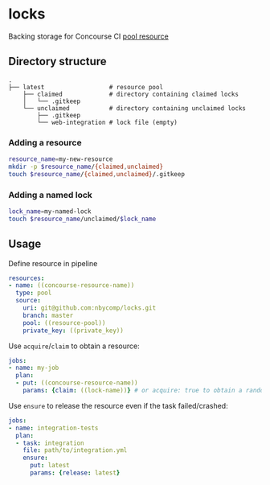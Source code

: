 # locks
Backing storage for Concourse CI [pool resource](https://github.com/concourse/pool-resource) 

## Directory structure
```
.
├── latest                  # resource pool
    ├── claimed             # directory containing claimed locks
    │   └── .gitkeep
    └── unclaimed           # directory containing unclaimed locks
        ├── .gitkeep
        └── web-integration # lock file (empty)       
```
### Adding a resource
```sh
resource_name=my-new-resource
mkdir -p $resource_name/{claimed,unclaimed}
touch $resource_name/{claimed,unclaimed}/.gitkeep
```
### Adding a named lock
```sh
lock_name=my-named-lock
touch $resource_name/unclaimed/$lock_name
```

## Usage
Define resource in pipeline
```yaml
resources:
- name: ((concourse-resource-name))
  type: pool
  source:
    uri: git@github.com:nbycomp/locks.git
    branch: master
    pool: ((resource-pool))
    private_key: ((private_key))
```
Use `acquire`/`claim` to obtain a resource:
```yaml
jobs:
- name: my-job
  plan:
  - put: ((concourse-resource-name))
    params: {claim: ((lock-name))} # or acquire: true to obtain a random lock
```
Use `ensure` to release the resource even if the task failed/crashed:
```yaml
jobs:
- name: integration-tests
  plan:
  - task: integration
    file: path/to/integration.yml    
    ensure:
      put: latest
      params: {release: latest}
```



